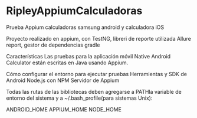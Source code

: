 # RipleyAppiumCalculadoras
Prueba Appium calculadoras samsung android y calculadora iOS

Proyecto realizado en appium, con TestNG, libreri de reporte utilizada Allure report, gestor de dependencias gradle

Características 
Las pruebas para la aplicación móvil Native Android Calculator están escritas en Java usando Appium.


Cómo configurar el entorno para ejecutar pruebas
Herramientas y SDK de Android 
Node.js con NPM 
Servidor de Appium 

Todas las rutas de las bibliotecas deben agregarse a PATHla variable de entorno del sistema y a ~/.bash_profile(para sistemas Unix):

ANDROID_HOME
APPIUM_HOME
NODE_HOME

